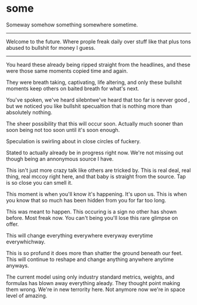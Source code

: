 # some
Someway somehow something somewhere sometime. 

***


Welcome to the future. Where prople freak daily over stuff like that plus tons abused to bullshit for money I guess.                                          



***                




                               

You heard these already being ripped straight from the headlines, and these were those same moments copied time and again.                                    


They were breath taking, captivating, life altering, and only these bullshit moments keep others on baited breath for what's next.

You've spoken, we've heard silebntwe've heard that too far is nevver good , but we noticed you like bullshit specualtion that is nothing more than absolutely nothing.                                       



<!--

and really they were nothuing.the moments most copied to sound just like these amazing feats of human bullshitting to get you pumoped for nothing except next time.

likeothers being quite similar to these headlines the world over.


-->



The sheer possibility that this will occur soon. Actually much sooner than soon being not too soon until it's soon enough.                       

Speculation is swirling about in close circles of fuckery.                                                 

Stated to actually already be in progress right now. We're not missing out though being an annonymous source I have.                                                            


This isn't just more crazy talk like others are tricked by. This is real deal, real thing, real mccoy right here, and that baby is straight from the source. Tap is so close you can smell it.                                         



This moment is when you'll know it's happening. It's upon us. This is when you know that so much has been hidden from you for far too long.                                                    


This was meant to happen. This occuring is a sign no other has shown before. Most freak now. You can't being you'll lose this rare glimpse on offer.                                           



This will change everything everywhere everyway everytime everywhichway.                                                                              


This is so profund it does more than shatter the ground beneath our feet. This will continue to reshape and change anything anywhere anytime anyways.                                                                    


The current model using only industry standard metrics, weights, and formulas has blown away everything aleady. They thought point making them wrong. We're in new terrority here. Not anymore now we're in space level of amazing.                      






<!--

Well we;ve left that for space being orders of magnitude levels now.


rediciotns they'ver had several times over. We're not talking points here either folks. This is orders of magnitutde levels we're now in



is shattering the moinds of too many to keep track of

the failures into the greatest possibility man has seen
Bullshit.


there's something that might be ocurring meaning you better freak now, or you might now know that it's really likely to directly change everyything we've known after calculating total projection including the sliding scale of the most ranked tables the experts rely upon.


Did you think it'd be all middlemen companies that forcefully insert themselves, and then bitcxh about rising costs they face. They're your fault after all being their money is in your pocket. facing rising costs from being there

-->
